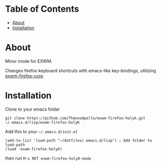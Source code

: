 
# Table of Contents

-   [About](#org726f4eb)
-   [Installation](#org535a317)



<a id="org726f4eb"></a>

# About

Minor mode for EXWM.

Changes firefox keyboard shortcuts with emacs-like key-bindings, utilizing [exwm-firefox-core](https://github.com/walseb/exwm-firefox-core).


<a id="org535a317"></a>

# Installation

Clone to your emacs folder

    git clone https://github.com/ThanosApollo/exwm-firefox-holyk.git ~/.emacs.d/lisp/exwm-firefox-holyK

Add this to your `~/.emacs.d/init.el`

    (add-to-list 'load-path "~/dotfiles/.emacs.d/lisp") ; Add folder to load-path
    (load 'exwm-firefox-holyK)

then run `M-x RET exwm-firefox-holyK-mode`

